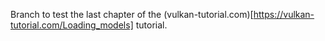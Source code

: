 Branch to test the last chapter of the (vulkan-tutorial.com)[https://vulkan-tutorial.com/Loading_models] tutorial.